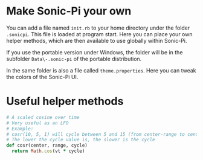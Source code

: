 # Make Sonic-Pi your own

You can add a file named `init.rb` to your home directory under the folder `.sonicpi`. This file is loaded at program start. Here you can place your own helper methods, which are then available to use globally within Sonic-Pi.

If you use the portable version under Windows, the folder will be in the subfolder `Data\-.sonic-pi` of the portable distribution.

In the same folder is also a file called `theme.properties`. Here you can tweak the colors of the Sonic-Pi UI.

# Useful helper methods

```ruby
# A scaled cosine over time
# Very useful as an LFO
# Example:
# cosr(10, 5, 1) will cycle between 5 and 15 (from center-range to center+range)
# The lower the cycle value is, the slower is the cycle
def cosr(center, range, cycle)
  return Math.cos(vt * cycle) 